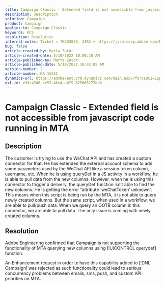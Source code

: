 ```yaml
---
title: Campaign Classic - Extended field is not accessible from javascript code running in MTA
description: Description
solution: Campaign
product: Campaign
applies-to: Campaign Classic
keywords: KCS
resolution: Resolution
internal-notes: Ticket = TK203929, JIRA = https://jira.corp.adobe.com/browse/NEO-20460, https://jira.corp.adobe.com/browse/NEO-20648
bug: false
article-created-by: Marta Zator
article-created-date: 5/10/2022 10:00:28 AM
article-published-by: Marta Zator
article-published-date: 5/10/2022 10:03:05 AM
version-number: 2
article-number: KA-15251
dynamics-url: https://adobe-ent.crm.dynamics.com/main.aspx?forceUCI=1&pagetype=entityrecord&etn=knowledgearticle&id=90301002-48d0-ec11-a7b5-00224809c101
exl-id: e39c4386-ec57-46e4-ab79-825666277de3
---
```

# Campaign Classic - Extended field is not accessible from javascript code running in MTA

## Description


The customer is trying to use the WeChat API and has created a custom connector for that. He has extended the external account schema to add some parameters used by the WeChat API like a session token column, username, etc. When he is using queryDef in a JS activity in a workflow, he is able to pull data from the new columns. However, when he is using this connector to trigger a delivery, the queryDef function isn’t able to find the new columns. He is getting the error “attribute ‘weChatToken’ unknown”. This means when this script is being run by the MTA, it is not able to query newly created columns. But the same script, when used in a workflow, we are able to pull/push data. When we query an OOTB column in this connector, we are able to pull data. The only issue is coming with newly created columns.


## Resolution


Adobe<b> </b>Engineering confirmed that Campaign is not supporting the functionality of MTA querying new columns using [!UICONTROL querydef] function.

An Enhancement request in order to have this capability added to [!DNL Campaign] was rejected as such functionality could lead to serious concurrency problems between emails, sms, push, and custom API priorities on MTA.
